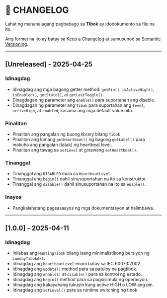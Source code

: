 # 📝 CHANGELOG

Lahat ng mahahalagang pagbabago sa **Tibok** ay idodokumento sa file na ito.

Ang format na ito ay batay sa [Keep a Changelog](https://keepachangelog.com/en/1.0.0/) at sumusunod sa [Semantic Versioning](https://semver.org/).

---

## [Unreleased] - 2025-04-25

### Idinagdag
- Idinagdag ang mga bagong getter method: `getPin()`, `isActiveHigh()`, `isEnabled()`, `getState()`, at `getLastToggle()`.
- Dinagdagan ng parameter ang `enable()` para suportahan ang disable.
- Dinagdagan ng parameter ang `Tibok` para suportahan ang `level`, `activeHigh`, at `enabled`, kasama ang mga default value nito.

### Pinalitan
- Pinalitan ang pangalan ng buong library bilang `Tibok`
- Pinalitan ang lumang `getHeartbeat()` ng bagong `getLabel()` para makuha ang pangalan (tatak) ng heartbeat level.
- Pinalitan ang tawag sa `setLevel` at ginawang `setHeartbeat()`.

### Tinanggal
- Tinanggal ang `DISABLED` mula sa `HeartbeatLevel`.
- Tinanggal ang `begin()` dahil sinusuportahan na ito sa konstruktor.
- Tinanggal ang `disable()` dahil sinusuportahan na ito sa `enable()`.

### Inayos
- Pangkalahatang pagsasaayos ng mga dokumentasyon at halimbawa.

---

## [1.0.0] - 2025-04-11

### Idinagdag

- Inilabas ang `MuntingTibok` bilang isang minimalistikong bersiyon ng `LundayTibokAkl`.
- Idinagdag ang `HeartbeatLevel` enum batay sa IEC 60073:2002.
- Idinagdag ang `update()` method para sa patuloy na pagtibok.
- Idinagdag ang `enable()` at `disable()` para sa kontrol ng estado.
- Idinagdag ang `begin()` method para sa pagsisimula ng operasyon.
- Idinagdag ang kakayahang tukuyin kung active HIGH o LOW ang pin.
- Idinagdag ang `setLevel()` para sa runtime switching ng tibok.